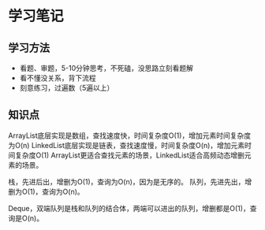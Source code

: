 # 学习笔记

## 学习方法
- 看题、审题，5-10分钟思考，不死磕，没思路立刻看题解
- 看不懂没关系，背下流程
- 刻意练习，过遍数（5遍以上）

## 知识点
ArrayList底层实现是数组，查找速度快，时间复杂度O(1)，增加元素时间复杂度为O(n)
LinkedList底层实现是链表，查找速度慢，时间复杂度O(n)，增加元素时间复杂度O(1)
ArrayList更适合查找元素的场景，LinkedList适合高频动态增删元素的场景。

栈，先进后出，增删为O(1)，查询为O(n)，因为是无序的。
队列，先进先出，增删为O(1)，查询为O(n)。

Deque，双端队列是栈和队列的结合体，两端可以进出的队列，增删都是O(1)，查询是O(n)。